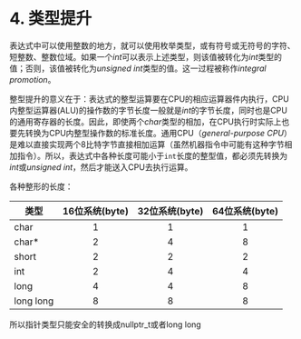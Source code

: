 # 4. 类型提升

表达式中可以使用整数的地方，就可以使用枚举类型，或有符号或无符号的字符、短整数、整数位域。如果一个*int*可以表示上述类型，则该值被转化为*int*类型的值；否则，该值被转化为*unsigned int*类型的值。这一过程被称作*integral promotion*。

整型提升的意义在于：表达式的整型运算要在CPU的相应运算器件内执行，CPU内整型运算器(ALU)的操作数的字节长度一般就是*int*的字节长度，同时也是CPU的通用寄存器的长度。因此，即使两个*char*类型的相加，在CPU执行时实际上也要先转换为CPU内整型操作数的标准长度。通用CPU（*general-purpose CPU*）是难以直接实现两个8比特字节直接相加运算（虽然机器指令中可能有这种字节相加指令）。所以，表达式中各种长度可能小于`int`长度的整型值，都必须先转换为*int*或*unsigned int*，然后才能送入CPU去执行运算。

各种整形的长度：

| 类型      | 16位系统(byte) | 32位系统(byte) | 64位系统(byte) |
| --------- | :------------: | :------------: | :------------: |
| char      |       1        |       1        |       1        |
| char*     |       2        |       4        |       8        |
| short     |       2        |       2        |       2        |
| int       |       2        |       4        |       4        |
| long      |       4        |       4        |       8        |
| long long |       8        |       8        |       8        |

所以指针类型只能安全的转换成nullptr_t或者long long